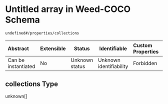 # Untitled array in Weed-COCO Schema

```txt
undefined#/properties/collections
```




| Abstract            | Extensible | Status         | Identifiable            | Custom Properties | Additional Properties | Access Restrictions | Defined In                                                    |
| :------------------ | ---------- | -------------- | ----------------------- | :---------------- | --------------------- | ------------------- | ------------------------------------------------------------- |
| Can be instantiated | No         | Unknown status | Unknown identifiability | Forbidden         | Allowed               | none                | [main.schema.json\*](main.schema.json "open original schema") |

## collections Type

unknown\[]
